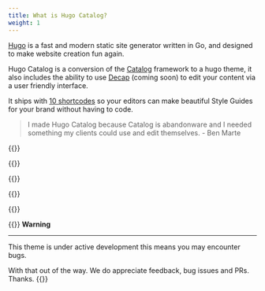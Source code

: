 ```yaml
---
title: What is Hugo Catalog?
weight: 1
---
```


[Hugo](https://gohugo.io) is a fast and modern static site generator written in Go, and designed to make website creation fun again.

Hugo Catalog is a conversion of the [Catalog](https://catalog.style) framework to a hugo theme, it also includes the ability to use [Decap](https://decapcms.org) (coming soon) to edit your content via a user friendly interface.

It ships with [10 shortcodes](/shortcodes) so your editors can make beautiful Style Guides for your brand without having to code.

> I made Hugo Catalog because Catalog is abandonware and I needed something my clients could use and edit themselves. - Ben Marte

{{<divider-title title="How does Hugo Catalog help you?">}}

{{<bullet leading_text="Consistency:" text="Provides a cohesive experience across all of your brand touchpoints by providing a single source of truth" type="do">}}

{{<bullet leading_text="Efficiency:" text="Less time concentrating on details that the design system already accounts for. More time focussing on user experience, flows, iterating, building valuable new features, and improving your products" type="do">}}

{{<bullet leading_text="Onboarding:" text="Helps provide an overview of your brand and the expectations of anyone representing it" type="do">}}

{{<bullet leading_text="Culture:" text="Promotes and encourages value in design, internally across all teams" type="do">}}

{{<hint type="warning" span="6">}}
**Warning**

---

This theme is under active development this means you may encounter bugs.

With that out of the way. We do appreciate feedback, bug issues and PRs. Thanks.
{{</hint>}}
